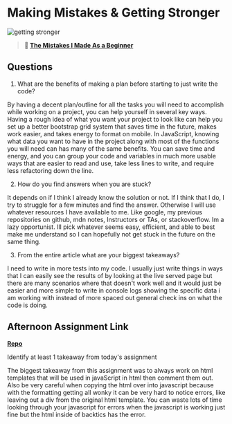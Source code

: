 # Making Mistakes & Getting Stronger

![getting stronger](https://bcw.blob.core.windows.net/public/img/lesson-images/js-bootcamp-logo.jpg)

> **📖 [The Mistakes I Made As a Beginner](https://codeworksacademy.com/fs-student-guide/resources/wk2/06-Coding-Mistakes)**

## Questions

1. What are the benefits of making a plan before starting to just write the code?

By having a decent plan/outline for all the tasks you will need to accomplish while working on a project, you can help yourself in several key ways. Having a rough idea of what you want your project to look like can help you set up a better bootstrap grid system that saves time in the future, makes work easier, and takes energy to format on mobile. In JavaScript, knowing what data you want to have in the project along with most of the functions you will need can has many of the same benefits. You can save time and energy, and you can group your code and variables in much more usable ways that are easier to read and use, take less lines to write, and require less refactoring down the line. 

2. How do you find answers when you are stuck?

It depends on if I think I already know the solution or not. If I think that I do, I try to struggle for a few minutes and find the answer. Otherwise I will use whatever resources I have available to me. Like google, my previous repositories on github, mdn notes, Instructors or TAs, or stackoverflow. Im a lazy opportunist. Ill pick whatever seems easy, efficient, and able to best make me understand so I can hopefully not get stuck in the future on the same thing. 

3. From the entire article what are your biggest takeaways?

I need to write in more tests into my code. I usually just write things in ways that I can easily see the results of by looking at the live served page but there are many scenarios where that doesn't work well and it would just be easier and more simple to write in console logs showing the specific data i am working with instead of more spaced out general check ins on what the code is doing.

## Afternoon Assignment Link

**[Repo](https://github.com/DiegoDomingu3z/Monster-Game)**

Identify at least 1 takeaway from today's assignment

The biggest takeaway from this assignment was to always work on html templates that will be used in javaScript in html then comment them out. Also be very careful when copying the html over into javascript because with the formatting getting all wonky it can be very hard to notice errors, like leaving out a div from the original  html template. You can waste lots of time looking through your javascript for errors when the javascript is working just fine but the html inside of backtics has the error.
